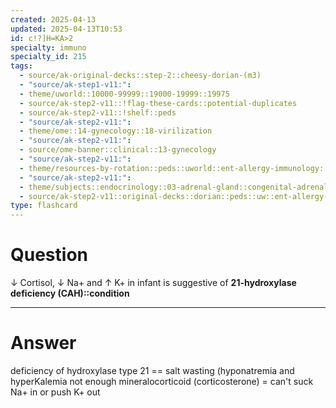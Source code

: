 ```yaml
---
created: 2025-04-13
updated: 2025-04-13T10:53
id: c!?]H=KA>2
specialty: immuno
specialty_id: 215
tags:
  - source/ak-original-decks::step-2::cheesy-dorian-(m3)
  - "source/ak-step1-v11:": 
  - theme/uworld::10000-99999::19000-19999::19975
  - source/ak-step2-v11::!flag-these-cards::potential-duplicates
  - source/ak-step2-v11::!shelf::peds
  - "source/ak-step2-v11:": 
  - theme/ome::14-gynecology::18-virilization
  - "source/ak-step2-v11:": 
  - source/ome-banner::clinical::13-gynecology
  - "source/ak-step2-v11:": 
  - theme/resources-by-rotation::peds::uworld::ent-allergy-immunology::ent-allergy-immunology-dorian
  - "source/ak-step2-v11:": 
  - theme/subjects::endocrinology::03-adrenal-gland::congenital-adrenal-hyperplasia
  - source/ak-step2-v11::original-decks::dorian::peds::uw::ent-allergy-immuno"
type: flashcard
---
```


# Question
↓ Cortisol, ↓ Na+ and ↑ K+ in infant is suggestive of **21-hydroxylase deficiency (CAH)::condition**

---

# Answer
deficiency of hydroxylase type 21 == salt wasting (hyponatremia and hyperKalemia   not enough mineralocorticoid (corticosterone) = can't suck Na+ in or push K+ out